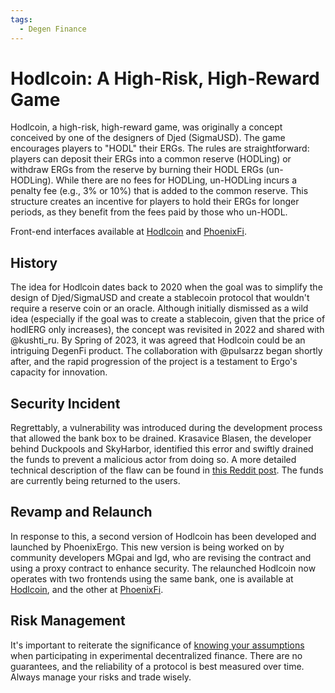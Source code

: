 ```yaml
---
tags:
  - Degen Finance
---
```

# Hodlcoin: A High-Risk, High-Reward Game

Hodlcoin, a high-risk, high-reward game, was originally a concept conceived by one of the designers of Djed (SigmaUSD). The game encourages players to "HODL" their ERGs. The rules are straightforward: players can deposit their ERGs into a common reserve (HODLing) or withdraw ERGs from the reserve by burning their HODL ERGs (un-HODLing). While there are no fees for HODLing, un-HODLing incurs a penalty fee (e.g., 3% or 10%) that is added to the common reserve. This structure creates an incentive for players to hold their ERGs for longer periods, as they benefit from the fees paid by those who un-HODL.

Front-end interfaces available at [Hodlcoin](https://app.hodlcoin.co.in/) and [PhoenixFi](https://phoenixfi.app/).

## History

The idea for Hodlcoin dates back to 2020 when the goal was to simplify the design of Djed/SigmaUSD and create a stablecoin protocol that wouldn't require a reserve coin or an oracle. Although initially dismissed as a wild idea (especially if the goal was to create a stablecoin, given that the price of hodlERG only increases), the concept was revisited in 2022 and shared with @kushti_ru. By Spring of 2023, it was agreed that Hodlcoin could be an intriguing DegenFi product. The collaboration with @pulsarzz began shortly after, and the rapid progression of the project is a testament to Ergo's capacity for innovation.

## Security Incident

Regrettably, a vulnerability was introduced during the development process that allowed the bank box to be drained. Krasavice Blasen, the developer behind Duckpools and SkyHarbor, identified this error and swiftly drained the funds to prevent a malicious actor from doing so. A more detailed technical description of the flaw can be found in [this Reddit post](https://www.reddit.com/r/ergonauts/comments/14plqu9/hodlcoin_update/). The funds are currently being returned to the users.

## Revamp and Relaunch

In response to this, a second version of Hodlcoin has been developed and launched by PhoenixErgo. This new version is being worked on by community developers MGpai and lgd, who are revising the contract and using a proxy contract to enhance security. The relaunched Hodlcoin now operates with two frontends using the same bank, one is available at [Hodlcoin](https://app.hodlcoin.co.in/), and the other at [PhoenixFi](https://phoenixfi.app/).

## Risk Management

It's important to reiterate the significance of [knowing your assumptions](kya.md) when participating in experimental decentralized finance. There are no guarantees, and the reliability of a protocol is best measured over time. Always manage your risks and trade wisely. 

